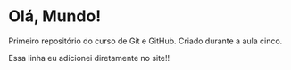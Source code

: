# Olá, Mundo!

Primeiro repositório do curso de Git e GitHub. Criado durante a aula cinco.

Essa linha eu adicionei diretamente no site!!
